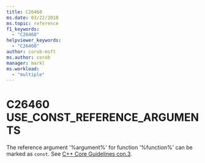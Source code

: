 ```yaml
---
title: C26460
ms.date: 03/22/2018
ms.topic: reference
f1_keywords:
  - "C26460"
helpviewer_keywords:
  - "C26460"
author: corob-msft
ms.author: corob
manager: markl
ms.workload:
  - "multiple"
---
```

# C26460 USE_CONST_REFERENCE_ARGUMENTS

  The reference argument '%argument%' for function '%function%' can be marked as `const`. See [C++ Core Guidelines con.3](https://github.com/isocpp/CppCoreGuidelines/blob/master/CppCoreGuidelines.md#Rconst-ref).
